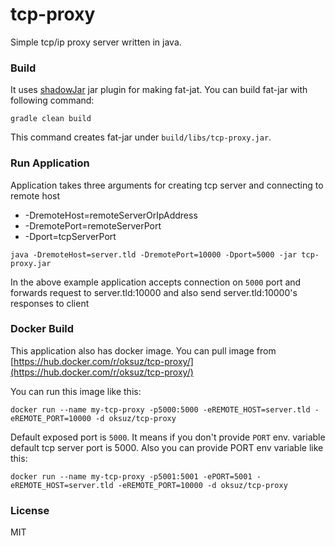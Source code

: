 # tcp-proxy

Simple tcp/ip proxy server written in java.

### Build

It uses [shadowJar](https://github.com/johnrengelman/shadow) jar plugin for making fat-jat. You can build fat-jar with following command:

```
gradle clean build
```

This command creates fat-jar under `build/libs/tcp-proxy.jar`.

### Run Application

Application takes three arguments for creating tcp server and connecting to remote host

- -DremoteHost=remoteServerOrIpAddress
- -DremotePort=remoteServerPort
- -Dport=tcpServerPort

```
java -DremoteHost=server.tld -DremotePort=10000 -Dport=5000 -jar tcp-proxy.jar
```

In the above example application accepts connection on `5000` port and forwards request to server.tld:10000 and also send server.tld:10000's responses to client

### Docker Build

This application also has docker image. You can pull image from [https://hub.docker.com/r/oksuz/tcp-proxy/](https://hub.docker.com/r/oksuz/tcp-proxy/)

You can run this image like this:

```
docker run --name my-tcp-proxy -p5000:5000 -eREMOTE_HOST=server.tld -eREMOTE_PORT=10000 -d oksuz/tcp-proxy
```

Default exposed port is `5000`. It means if you don't provide `PORT` env. variable default tcp server port is 5000. Also you can provide PORT env variable like this:

```
docker run --name my-tcp-proxy -p5001:5001 -ePORT=5001 -eREMOTE_HOST=server.tld -eREMOTE_PORT=10000 -d oksuz/tcp-proxy
```

### License

MIT
